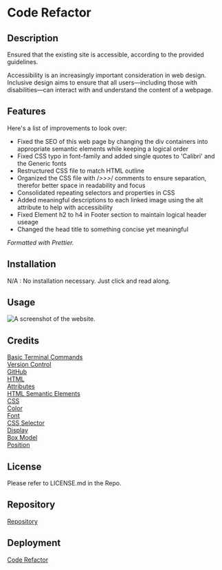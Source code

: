 # Code Refactor

## Description

Ensured that the existing site is accessible, according to the provided guidelines.

Accessibility is an increasingly important consideration in web design. Inclusive design aims to ensure that all users—including those with disabilities—can interact with and understand the content of a webpage.

## Features

Here's a list of improvements to look over:

- Fixed the SEO of this web page by changing the div containers into appropriate semantic elements while keeping a logical order
- Fixed CSS typo in font-family and added single quotes to 'Calibri' and the Generic fonts
- Restructured CSS file to match HTML outline
- Organized the CSS file with /_>>>_/ comments to ensure separation, therefor better space in readability and focus
- Consolidated repeating selectors and properties in CSS
- Added meaningful descriptions to each linked image using the alt attribute to help with accessibility
- Fixed Element h2 to h4 in Footer section to maintain logical header useage
- Changed the head title to something concise yet meaningful

_Formatted with Prettier._

## Installation

N/A : No installation necessary. Just click and read along.

## Usage

![A screenshot of the website.](./assets/images/screenshot.png)

## Credits

[Basic Terminal Commands](https://developer.mozilla.org/en-US/docs/Learn/Tools_and_testing/Understanding_client-side_tools/Command_line#basic_built-in_terminal_commands)
<br>
[Version Control](https://www.atlassian.com/git)
<br>
[GitHub](https://docs.github.com/en/get-started/quickstart/hello-world)
<br>
[HTML](https://developer.mozilla.org/en-US/docs/Web/HTML)
<br>
[Attributes](https://developer.mozilla.org/en-US/docs/Glossary/Attribute)
<br>
[HTML Semantic Elements](https://developer.mozilla.org/en-US/docs/Glossary/Semantics)
<br>
[CSS](https://developer.mozilla.org/en-US/docs/Web/CSS)
<br>
[Color](https://developer.mozilla.org/en-US/docs/Web/CSS/color)
<br>
[Font](https://developer.mozilla.org/en-US/docs/Web/CSS/font)
<br>
[CSS Selector](https://developer.mozilla.org/en-US/docs/Glossary/CSS_Selector)
<br>
[Display](https://developer.mozilla.org/en-US/docs/Web/CSS/display)
<br>
[Box Model](https://developer.mozilla.org/en-US/docs/Learn/CSS/Building_blocks/The_box_model)
<br>
[Position](https://developer.mozilla.org/en-US/docs/Web/CSS/position)

## License

Please refer to LICENSE.md in the Repo.

## Repository

[Repository](https://github.com/davidmichaelmackey/code-refactor/)

## Deployment

[Code Refactor](https://davidmichaelmackey.github.io/code-refactor/)
